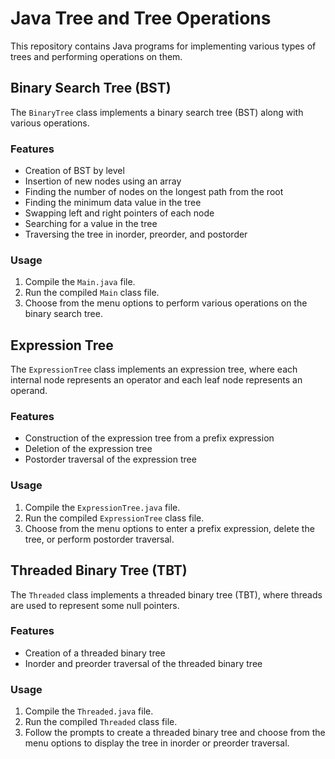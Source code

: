 # Java Tree and Tree Operations

This repository contains Java programs for implementing various types of trees and performing operations on them.

## Binary Search Tree (BST)

The `BinaryTree` class implements a binary search tree (BST) along with various operations.

### Features
- Creation of BST by level
- Insertion of new nodes using an array
- Finding the number of nodes on the longest path from the root
- Finding the minimum data value in the tree
- Swapping left and right pointers of each node
- Searching for a value in the tree
- Traversing the tree in inorder, preorder, and postorder

### Usage
1. Compile the `Main.java` file.
2. Run the compiled `Main` class file.
3. Choose from the menu options to perform various operations on the binary search tree.

## Expression Tree

The `ExpressionTree` class implements an expression tree, where each internal node represents an operator and each leaf node represents an operand.

### Features
- Construction of the expression tree from a prefix expression
- Deletion of the expression tree
- Postorder traversal of the expression tree

### Usage
1. Compile the `ExpressionTree.java` file.
2. Run the compiled `ExpressionTree` class file.
3. Choose from the menu options to enter a prefix expression, delete the tree, or perform postorder traversal.

## Threaded Binary Tree (TBT)

The `Threaded` class implements a threaded binary tree (TBT), where threads are used to represent some null pointers.

### Features
- Creation of a threaded binary tree
- Inorder and preorder traversal of the threaded binary tree

### Usage
1. Compile the `Threaded.java` file.
2. Run the compiled `Threaded` class file.
3. Follow the prompts to create a threaded binary tree and choose from the menu options to display the tree in inorder or preorder traversal.


